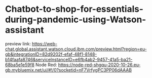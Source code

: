 # Chatbot-to-shop-for-essentials-during-pandemic-using-Watson-assistant
preview link: https://web-chat.global.assistant.watson.cloud.ibm.com/preview.html?region=eu-gb&integrationID=82d9202f-efaf-48f1-8148-b14faafa8746&serviceInstanceID=e6fb4ab2-9457-41a5-ba21-68ba5e1e59f8
Node Red: https://node-red-shgqu-2020-10-26.eu-gb.mybluemix.net/ui/#!/0?socketid=nF7VrfygPC3PP06dAAAB
